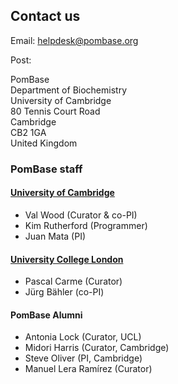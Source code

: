 ## Contact us

Email: [helpdesk@pombase.org](mailto:helpdesk@pombase.org)

Post:

PomBase\
Department of Biochemistry\
University of Cambridge\
80 Tennis Court Road\
Cambridge\
CB2 1GA\
United Kingdom

### PomBase staff

#### [University of Cambridge](http://www.cam.ac.uk/)

-   Val Wood (Curator & co-PI)
-   Kim Rutherford (Programmer)
-   Juan Mata (PI)

#### [University College London](http://www.ucl.ac.uk/)

-   Pascal Carme (Curator)
-   Jürg Bähler (co-PI)

#### PomBase Alumni

-   Antonia Lock (Curator, UCL)
-   Midori Harris (Curator, Cambridge)
-   Steve Oliver (PI, Cambridge)
-   Manuel Lera Ramírez (Curator)
